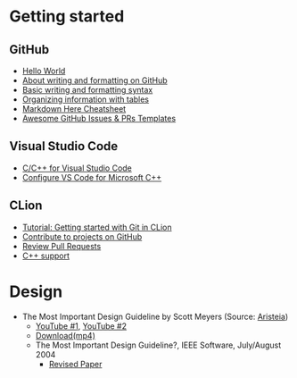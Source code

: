 # Getting started
## GitHub
- [Hello World](https://docs.github.com/en/get-started/quickstart/hello-world)
- [About writing and formatting on GitHub](https://docs.github.com/en/get-started/writing-on-github/getting-started-with-writing-and-formatting-on-github/about-writing-and-formatting-on-github)
- [Basic writing and formatting syntax](https://docs.github.com/en/get-started/writing-on-github/getting-started-with-writing-and-formatting-on-github/basic-writing-and-formatting-syntax)
- [Organizing information with tables](https://docs.github.com/en/get-started/writing-on-github/working-with-advanced-formatting/organizing-information-with-tables)
- [Markdown Here Cheatsheet](https://github.com/adam-p/markdown-here/wiki/Markdown-Here-Cheatsheet)
- [Awesome GitHub Issues & PRs Templates](https://github.com/devspace/awesome-github-templates)

## Visual Studio Code
- [C/C++ for Visual Studio Code](https://code.visualstudio.com/docs/languages/cpp)
- [Configure VS Code for Microsoft C++](https://code.visualstudio.com/docs/cpp/config-msvc)

## CLion
- [Tutorial: Getting started with Git in CLion](https://www.jetbrains.com/help/clion/working-with-git-tutorial.html)
- [Contribute to projects on GitHub](https://www.jetbrains.com/help/clion/contribute-to-projects.html)
- [Review Pull Requests](https://blog.jetbrains.com/idea/2020/05/intellij-idea-2020-2-early-access-program-is-starting/#version_control)
- [C++ support](https://www.jetbrains.com/help/clion/c-support.html)

# Design
- The Most Important Design Guideline by Scott Meyers (Source: [Aristeia](https://www.aristeia.com/videos.html))
  - [YouTube #1](https://youtu.be/TdajK_SXwoc), [YouTube #2](https://youtu.be/sfLZ7v9gEnc)
  - [Download(mp4)](https://www.aristeia.com/videos/confu-themostkimportantdesignguideline.mp4)
  - The Most Important Design Guideline?, IEEE Software, July/August 2004
    - [Revised Paper](https://www.aristeia.com/Papers/IEEE_Software_JulAug_2004_revised.htm)

